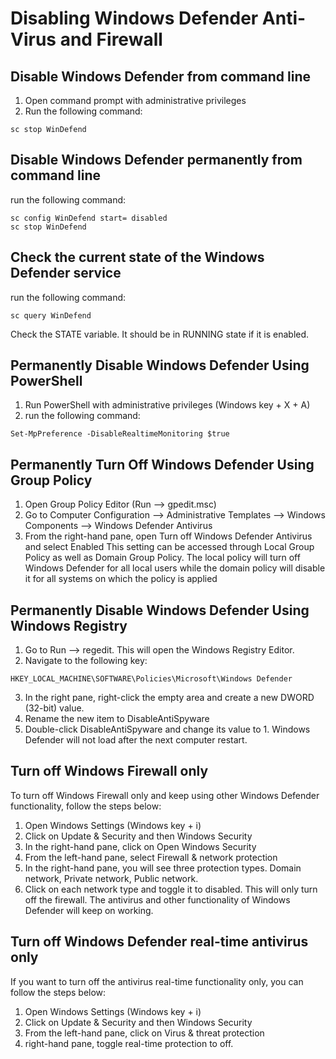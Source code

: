 # Disabling Windows Defender Anti-Virus and Firewall
## Disable Windows Defender from command line
1. Open command prompt with administrative privileges
2. Run the following command:
```
sc stop WinDefend
```

## Disable Windows Defender permanently from command line
run the following command:
```
sc config WinDefend start= disabled
sc stop WinDefend
```

## Check the current state of the Windows Defender service
run the following command:
```
sc query WinDefend
```
Check the STATE variable. It should be in RUNNING state if it is enabled.

## Permanently Disable Windows Defender Using PowerShell
1. Run PowerShell with administrative privileges (Windows key + X + A)
2. run the following command:
```
Set-MpPreference -DisableRealtimeMonitoring $true
```

## Permanently Turn Off Windows Defender Using Group Policy
1. Open Group Policy Editor (Run –> gpedit.msc)
2. Go to Computer Configuration –> Administrative Templates –> Windows Components –> Windows Defender Antivirus
3. From the right-hand pane, open Turn off Windows Defender Antivirus and select Enabled
This setting can be accessed through Local Group Policy as well as Domain Group Policy. The local policy will turn off Windows Defender for all local users while the domain policy will disable it for all systems on which the policy is applied

## Permanently Disable Windows Defender Using Windows Registry
1. Go to Run –> regedit. This will open the Windows Registry Editor.
2. Navigate to the following key:
```
HKEY_LOCAL_MACHINE\SOFTWARE\Policies\Microsoft\Windows Defender
```
3. In the right pane, right-click the empty area and create a new DWORD (32-bit) value.
4. Rename the new item to DisableAntiSpyware
5. Double-click DisableAntiSpyware and change its value to 1.
Windows Defender will not load after the next computer restart. 

## Turn off Windows Firewall only
To turn off Windows Firewall only and keep using other Windows Defender functionality, follow the steps below:
1. Open Windows Settings (Windows key + i)
2. Click on Update & Security and then Windows Security
3. In the right-hand pane, click on Open Windows Security
4. From the left-hand pane, select Firewall & network protection
5. In the right-hand pane, you will see three protection types. Domain network, Private network, Public network.
6. Click on each network type and toggle it to disabled.
This will only turn off the firewall. The antivirus and other functionality of Windows Defender will keep on working.

## Turn off Windows Defender real-time antivirus only
If you want to turn off the antivirus real-time functionality only, you can follow the steps below:
1. Open Windows Settings (Windows key + i)
2. Click on Update & Security and then Windows Security
3. From the left-hand pane, click on Virus & threat protection
4. right-hand pane, toggle real-time protection to off.







